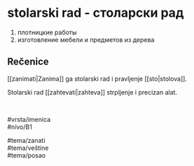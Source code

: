 # stolarski rad - столарски рад

1. плотницкие работы  
2. изготовление мебели и предметов из дерева

## Rečenice

[[zanimati|Zanima]] ga stolarski rad i pravljenje [[sto|stolova]].

Stolarski rad [[zahtevati|zahteva]] strpljenje i precizan alat.

<br>

#vrsta/imenica  
#nivo/B1  

#tema/zanati  
#tema/veštine  
#tema/posao  
